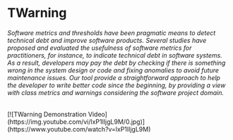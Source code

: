 # TWarning
###### Software metrics and thresholds have been pragmatic means to detect technical debt and improve software products. Several studies have proposed and evaluated the usefulness of software metrics for practitioners, for instance, to indicate technical debt in software systems. As a result, developers may pay the debt by checking if there is something wrong in the system design or code and fixing anomalies to avoid future maintenance issues. Our tool provide a straightforward approach to help the developer to write better code since the beginning, by providing a view with class metrics and warnings considering the software project domain.

<div class="center-div">
[![TWarning Demonstration Video](https://img.youtube.com/vi/lxP1lIjgL9M/0.jpg)](https://www.youtube.com/watch?v=lxP1lIjgL9M)
</div>
